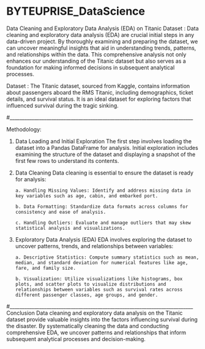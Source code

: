 # BYTEUPRISE_DataScience

 Data Cleaning and Exploratory Data Analysis (EDA) on Titanic Dataset : 
Data cleaning and exploratory data analysis (EDA) are crucial initial steps in any data-driven project. By thoroughly examining and preparing the dataset, we can uncover meaningful insights that aid in understanding trends, patterns, and relationships within the data. This comprehensive analysis not only enhances our understanding of the Titanic dataset but also serves as a foundation for making informed decisions in subsequent analytical processes.

Dataset : 
The Titanic dataset, sourced from Kaggle, contains information about passengers aboard the RMS Titanic, including demographics, ticket details, and survival status. It is an ideal dataset for exploring factors that influenced survival during the tragic sinking.


#___________________________________________________________________________


Methodology:
1. Data Loading and Initial Exploration
The first step involves loading the dataset into a Pandas DataFrame for analysis. Initial exploration includes examining the structure of the dataset and displaying a snapshot of the first few rows to understand its contents.


2. Data Cleaning
Data cleaning is essential to ensure the dataset is ready for analysis:

       a. Handling Missing Values: Identify and address missing data in key variables such as age, cabin, and embarked port.

       b. Data Formatting: Standardize data formats across columns for consistency and ease of analysis.

       c. Handling Outliers: Evaluate and manage outliers that may skew statistical analysis and visualizations.


3. Exploratory Data Analysis (EDA)
EDA involves exploring the dataset to uncover patterns, trends, and relationships between variables:

       a. Descriptive Statistics: Compute summary statistics such as mean, median, and standard deviation for numerical features like age, fare, and family size.

       b. Visualization: Utilize visualizations like histograms, box plots, and scatter plots to visualize distributions and relationships between variables such as survival rates across different passenger classes, age groups, and gender.

#___________________________________________________________________________
Conclusion
Data cleaning and exploratory data analysis on the Titanic dataset provide valuable insights into the factors influencing survival during the disaster.
By systematically cleaning the data and conducting comprehensive EDA, we uncover patterns and relationships that inform subsequent analytical processes and decision-making.
